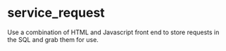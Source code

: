# service_request
Use a combination of HTML and Javascript front end to store requests in the SQL and grab them for use.
